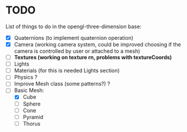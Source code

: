 # TODO

List of things to do in the opengl-three-dimension base:

- [x] Quaternions (to implement quaternion operation)
- [x] Camera (working camera system, could be improved choosing if the camera is controlled by user or attached to a mesh)
- [ ] **Textures (working on texture rn, problems with textureCoords)**
- [ ] Lights
- [ ] Materials (for this is needed Lights section)
- [ ] Physics ?
- [ ] Improve Mesh class (some patterns?) ?
- [ ] Basic Mesh:
    - [x] Cube
    - [ ] Sphere
    - [ ] Cone
    - [ ] Pyramid
    - [ ] Thorus
